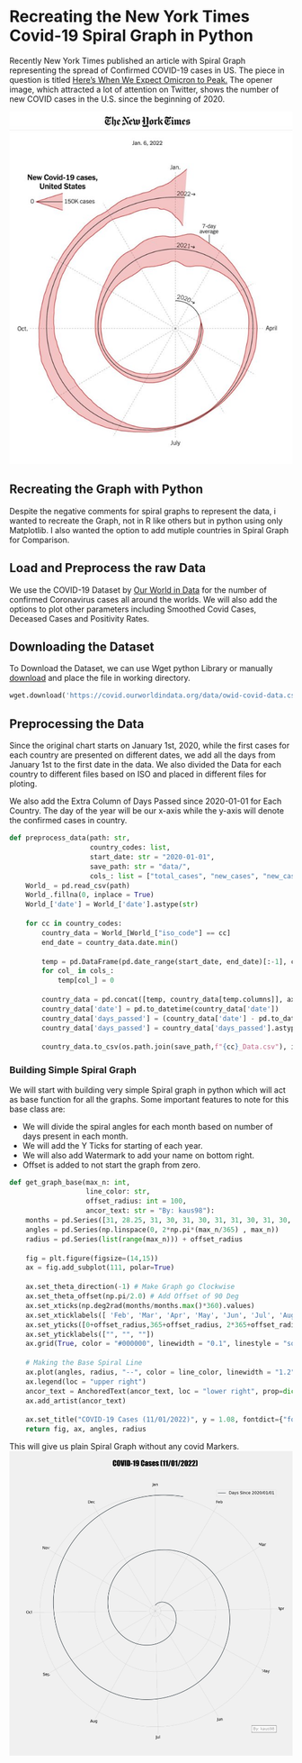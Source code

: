 # Recreating the New York Times Covid-19 Spiral Graph in Python
Recently New York Times published an article with Spiral Graph representing the spread of Confirmed COVID-19 cases in US. The piece in question is titled [Here’s When We Expect Omicron to Peak.](https://www.nytimes.com/2022/01/06/opinion/omicron-covid-us.html) The opener image, which attracted a lot of attention on Twitter, shows the number of new COVID cases in the U.S. since the beginning of 2020. 


![Original Spiral Graph by the New York Times](graphs/nyt_original.jpeg)

## Recreating the Graph with Python
Despite the negative comments for spiral graphs to represent the data, i wanted to recreate the Graph, not in R like others but in python using only Matplotlib. I also wanted the option to add mutiple countries in Spiral Graph for Comparison. 

## Load and Preprocess the raw Data
We use the COVID-19 Dataset by [Our World in
Data](https://github.com/owid/covid-19-data) for the number of confirmed
Coronavirus cases all around the worlds. We will also add the options to plot other parameters including Smoothed Covid Cases, Deceased Cases and Positivity Rates.

## Downloading the Dataset
To Download the Dataset, we can use Wget python Library or manually [download](https://covid.ourworldindata.org/data/owid-covid-data.csv) and place the file in working directory. 
``` python
wget.download('https://covid.ourworldindata.org/data/owid-covid-data.csv', "data/Covid_Data.csv")
```
## Preprocessing the Data
Since the original chart starts on January 1st, 2020, while the first
cases for each country are presented on different dates, we add all
the days from January 1st to the first date in the data. We also divided the Data for each country to different files based on ISO and placed in different files for ploting.

We also add the Extra Column of Days Passed since 2020-01-01 for Each Country. The day of the year will be our x-axis while the y-axis will denote the confirmed cases in country.

``` python
def preprocess_data(path: str, 
                    country_codes: list, 
                    start_date: str = "2020-01-01", 
                    save_path: str = "data/",
                    cols_: list = ["total_cases", "new_cases", "new_cases_smoothed", "total_deaths", "new_deaths", "new_deaths_smoothed", "positive_rate"]):
    World_ = pd.read_csv(path)
    World_.fillna(0, inplace = True)
    World_['date'] = World_['date'].astype(str)
    
    for cc in country_codes:
        country_data = World_[World_["iso_code"] == cc]
        end_date = country_data.date.min()
        
        temp = pd.DataFrame(pd.date_range(start_date, end_date)[:-1], columns = ["date"])
        for col_ in cols_:
            temp[col_] = 0
        
        country_data = pd.concat([temp, country_data[temp.columns]], axis = 0)
        country_data['date'] = pd.to_datetime(country_data['date'])
        country_data['days_passed'] = (country_data['date'] - pd.to_datetime(start_date))/86400000000000
        country_data['days_passed'] = country_data['days_passed'].astype(int)
        
        country_data.to_csv(os.path.join(save_path,f"{cc}_Data.csv"), index = False, header = True)
```

### Building Simple Spiral Graph
We will start with building very simple Spiral graph in python which will act as base function for all the graphs. Some important features to note for this base class are:
* We will divide the spiral angles for each month based on number of days present in each month.
* We will add the Y Ticks for starting of each year.
* We will also add Watermark to add your name on bottom right.
* Offset is added to not start the graph from zero.
``` python
def get_graph_base(max_n: int, 
                   line_color: str, 
                   offset_radius: int = 100,
                   ancor_text: str = "By: kaus98"):
    months = pd.Series([31, 28.25, 31, 30, 31, 30, 31, 31, 30, 31, 30, 31]).cumsum() #Calendar to set angles for each month
    angles = pd.Series(np.linspace(0, 2*np.pi*(max_n/365) , max_n))
    radius = pd.Series(list(range(max_n))) + offset_radius
    
    fig = plt.figure(figsize=(14,15)) 
    ax = fig.add_subplot(111, polar=True)
    
    ax.set_theta_direction(-1) # Make Graph go Clockwise 
    ax.set_theta_offset(np.pi/2.0) # Add Offset of 90 Deg
    ax.set_xticks(np.deg2rad(months/months.max()*360).values) 
    ax.set_xticklabels([ 'Feb', 'Mar', 'Apr', 'May', 'Jun', 'Jul', 'Aug', 'Sep', 'Oct', 'Nov', 'Dec','Jan']) # Setting the Labels for X Ticks
    ax.set_yticks([0+offset_radius,365+offset_radius, 2*365+offset_radius]) # Adding the Y-Ticks for Each Year
    ax.set_yticklabels(["", "", ""])    
    ax.grid(True, color = "#000000", linewidth = "0.1", linestyle = "solid" )
    
    # Making the Base Spiral Line 
    ax.plot(angles, radius, "--", color = line_color, linewidth = "1.2", label = "Days Since 2020/01/01")
    ax.legend(loc = "upper right")
    ancor_text = AnchoredText(ancor_text, loc = "lower right", prop=dict(alpha=0.4)) # Adding the Watermark Text
    ax.add_artist(ancor_text)
    
    ax.set_title("COVID-19 Cases (11/01/2022)", y = 1.08, fontdict={"fontsize":26, "fontname": "impact"}) # Setting the Title
    return fig, ax, angles, radius

```
This will give us plain Spiral Graph without any covid Markers.
![Plain Spiral Graph](graphs/plain_spiral_graph.jpg)
